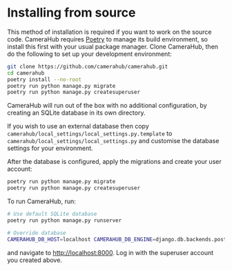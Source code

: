 # Installing from source

This method of installation is required if you want to work on the source code. CameraHub requires [Poetry](https://python-poetry.org/) to manage its build environment, so install this first with your usual package manager. Clone CameraHub, then do the following to set up your development environment:

```sh
git clone https://github.com/camerahub/camerahub.git
cd camerahub
poetry install --no-root
poetry run python manage.py migrate
poetry run python manage.py createsuperuser
```

CameraHub will run out of the box with no additional configuration, by creating an SQLite database in its own directory.

If you wish to use an external database then copy `camerahub/local_settings/local_settings.py.template` to
`camerahub/local_settings/local_settings.py` and customise the database settings for your environment.

After the database is configured, apply the migrations and create your user account:

```sh
poetry run python manage.py migrate
poetry run python manage.py createsuperuser
```

To run CameraHub, run:

```sh
# Use default SQLite database
poetry run python manage.py runserver

# Override database
CAMERAHUB_DB_HOST=localhost CAMERAHUB_DB_ENGINE=django.db.backends.postgresql CAMERAHUB_DB_USER=admin CAMERAHUB_DB_PASS=admin CAMERAHUB_DB_PORT=5432 CAMERAHUB_DB_NAME=camerahub poetry run python manage.py runserver
```

and navigate to [http://localhost:8000](http://localhost:8000). Log in with the superuser account you created above.
